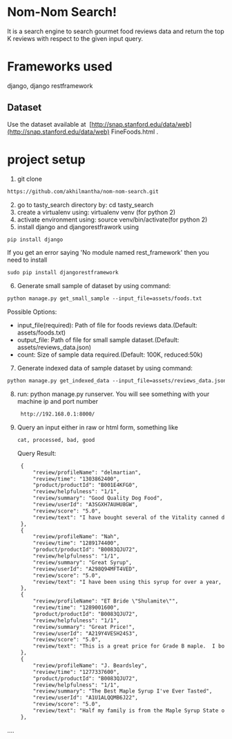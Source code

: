 # Nom-Nom Search!
It is  a search engine to search gourmet food reviews data and return the top K
reviews with respect to the given input query.

# Frameworks used
django, django restframework

## Dataset
Use the dataset available at ​ [http://snap.stanford.edu/data/web​](http://snap.stanford.edu/data/web​) FineFoods.html​ .

# project setup
1. git clone
```html
https://github.com/akhilmantha/nom-nom-search.git
```
2. go to tasty_search directory by: cd tasty_search
3. create a virtualenv using: virtualenv venv (for python 2)
4. activate environment using: source venv/bin/activate(for python 2)
5. install django and djangorestfrawork using 
```html
pip install django
```
If you get an error saying 'No module named rest_framework' then you need to install
```html
sudo pip install djangorestframework
```
6. Generate small sample of dataset by using command:
```html
python manage.py get_small_sample --input_file=assets/foods.txt
```
Possible Options:
* input_file(required): Path of file for foods reviews data.(Default: assets/foods.txt)
* output_file: Path of file for small sample  dataset.(Default: assets/reviews_data.json)
* count: Size of sample data required.(Default: 100K, reduced:50k)

7. Generate indexed data of sample dataset by using command:
```html
python manage.py get_indexed_data --input_file=assets/reviews_data.json
```
8. run: python manage.py runserver. You will see something with your machine ip and port number
   ```html
    http://192.168.0.1:8000/
   ```
9. Query an input either in raw or html form, something like
    ```html
    cat, processed, bad, good 
   ```
   Query Result:
   ```html
    {
        "review/profileName": "delmartian",
        "review/time": "1303862400",
        "product/productId": "B001E4KFG0",
        "review/helpfulness": "1/1",
        "review/summary": "Good Quality Dog Food",
        "review/userId": "A3SGXH7AUHU8GW",
        "review/score": "5.0",
        "review/text": "I have bought several of the Vitality canned dog food products and have found them all to be of good quality. The         product looks more like a stew than a processed meat and it smells better. My Labrador is finicky and she appreciates this product          better than  most."
    },
    {
        "review/profileName": "Nah",
        "review/time": "1289174400",
        "product/productId": "B0083QJU72",
        "review/helpfulness": "1/1",
        "review/summary": "Great Syrup",
        "review/userId": "A298Q94MFT4VED",
        "review/score": "5.0",
        "review/text": "I have been using this syrup for over a year, and it is the tastiest I have ever had.  When out of it, I tried              some Grade A Dark Amber from Target (same price), and it just wasn't as good.  Full of maple flavor and none of the corn syrup            junk of the table brands, this syrup really brought breakfast to a whole new level of yummy!"
    },
    {
        "review/profileName": "ET Bride \"Shulamite\"",
        "review/time": "1289001600",
        "product/productId": "B0083QJU72",
        "review/helpfulness": "1/1",
        "review/summary": "Great Price!",
        "review/userId": "A219Y4VESH24S3",
        "review/score": "5.0",
        "review/text": "This is a great price for Grade B maple.  I bought it for the Lemonade Diet and found it to be good to the last           drop!"
    },
    {
        "review/profileName": "J. Beardsley",
        "review/time": "1277337600",
        "product/productId": "B0083QJU72",
        "review/helpfulness": "1/1",
        "review/summary": "The Best Maple Syrup I've Ever Tasted",
        "review/userId": "A1U1ALQQMB6J22",
        "review/score": "5.0",
        "review/text": "Half my family is from the Maple Syrup State of Vermont, so I've had a lot of good maple syrup in my time.  Coombs          Grade B Organic is the best I've ever had, full of rich taste and minerals!"
    },
  ....
   ```
